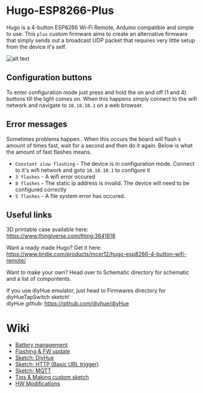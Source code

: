 # Hugo-ESP8266-Plus

Hugo is a 4-button ESP8266 Wi-Fi Remote, Arduino compatible and simple to use.
This ```plus``` custom firmware aims to create an alternative firmware that simply sends out a broadcast UDP packet that requires very little setup from the device it's self.

![alt text](https://raw.githubusercontent.com/mcer12/Hugo-ESP8266/master/Images/hugo_numbered.png)

## Configuration buttons
To enter configuration mode just press and hold the on and off (1 and 4) buttons till the light comes on. When this happens simply connect to the wifi network and navigate to ```10.10.10.1``` on a web browser.

## Error messages
Sometimes problems happen.. When this occurs the board will flash x amount of times fast, wait for a second and then do it again. Below is what the amount of fast flashes means.
* ```Constant slow flashing``` - The device is in configuration mode. Connect to it's wifi network and goto ```10.10.10.1``` to configure it
* ```3 flashes``` - A wifi error occured
* ```8 flashes``` - The static ip address is invalid. The device will need to be configured correctly
* ```5 flashes``` - A file system error has occured.


## Useful links
3D printable case available here:  
https://www.thingiverse.com/thing:3641618  

Want a ready made Hugo? Get it here:  
https://www.tindie.com/products/mcer12/hugo-esp8266-4-button-wifi-remote/  

Want to make your own? Head over to Schematic directory for schematic and a list of compontents.

If you use diyHue emulator, just head to Firmwares directory for diyHueTapSwitch sketch!  
diyHue github: https://github.com/diyhue/diyHue  

# Wiki
* [Battery management](https://github.com/mcer12/Hugo-ESP8266/wiki/Battery-management)
* [Flashing & FW update](https://github.com/mcer12/Hugo-ESP8266/wiki/Flashing-&-FW-update)
* [Sketch: DiyHue](https://github.com/mcer12/Hugo-ESP8266/wiki/Sketch:-DiyHue)
* [Sketch: HTTP (Basic URL trigger)](https://github.com/mcer12/Hugo-ESP8266/wiki/Sketch:-HTTP-(Basic-URL-trigger))
* [Sketch: MQTT](https://github.com/mcer12/Hugo-ESP8266/wiki/Sketch:-MQTT)
* [Tips & Making custom sketch](https://github.com/mcer12/Hugo-ESP8266/wiki/Tips-&-Making-custom-sketch)
* [HW Modifications](https://github.com/mcer12/Hugo-ESP8266/wiki/HW-Modifications)

